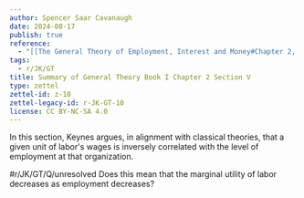 ```yaml
---
author: Spencer Saar Cavanaugh
date: 2024-08-17
publish: true
reference:
  - "[[The General Theory of Employment, Interest and Money#Chapter 2, Section V]]"
tags:
  - r/JK/GT
title: Summary of General Theory Book I Chapter 2 Section V
type: zettel
zettel-id: z-10
zettel-legacy-id: r-JK-GT-10
license: CC BY-NC-SA 4.0
---
```

In this section, Keynes argues, in alignment with classical theories, that a given unit of labor's wages is inversely correlated with the level of employment at that organization.

#r/JK/GT/Q/unresolved Does this mean that the marginal utility of labor decreases as employment decreases?
